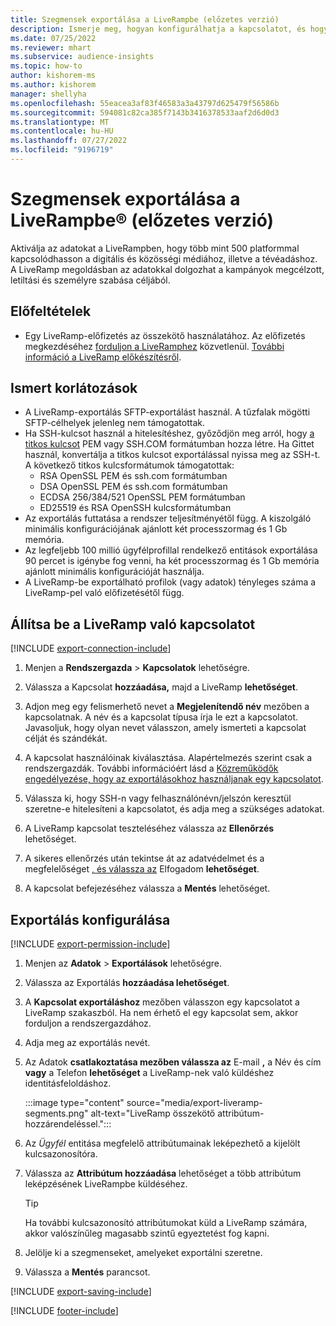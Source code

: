 ```yaml
---
title: Szegmensek exportálása a LiveRampbe (előzetes verzió)
description: Ismerje meg, hogyan konfigurálhatja a kapcsolatot, és hogyan exportálhatja a LiveRampbe.
ms.date: 07/25/2022
ms.reviewer: mhart
ms.subservice: audience-insights
ms.topic: how-to
author: kishorem-ms
ms.author: kishorem
manager: shellyha
ms.openlocfilehash: 55eacea3af83f46583a3a43797d625479f56586b
ms.sourcegitcommit: 594081c82ca385f7143b3416378533aaf2d6d0d3
ms.translationtype: MT
ms.contentlocale: hu-HU
ms.lasthandoff: 07/27/2022
ms.locfileid: "9196719"
---
```

# <a name="export-segments-to-liverampreg-preview"></a>Szegmensek exportálása a LiveRampbe&reg; (előzetes verzió)

Aktiválja az adatokat a LiveRampben, hogy több mint 500 platformmal kapcsolódhasson a digitális és közösségi médiához, illetve a tévéadáshoz. A LiveRamp megoldásban az adatokkal dolgozhat a kampányok megcélzott, letiltási és személyre szabása céljából.

## <a name="prerequisites"></a>Előfeltételek

- Egy LiveRamp-előfizetés az összekötő használatához. Az előfizetés megkezdéséhez [forduljon a LiveRamphez](https://liveramp.com/contact/) közvetlenül. [További információ a LiveRamp előkészítésről](https://liveramp.com/our-platform/data-onboarding/).

## <a name="known-limitations"></a>Ismert korlátozások

- A LiveRamp-exportálás SFTP-exportálást használ. A tűzfalak mögötti SFTP-célhelyek jelenleg nem támogatottak.
- Ha SSH-kulcsot használ a hitelesítéshez, győződjön meg arról, hogy [a titkos kulcsot](/azure/virtual-machines/linux/create-ssh-keys-detailed#basic-example) PEM vagy SSH.COM formátumban hozza létre. Ha Gittet használ, konvertálja a titkos kulcsot exportálással nyissa meg az SSH-t. A következő titkos kulcsformátumok támogatottak:
  - RSA OpenSSL PEM és ssh.com formátumban
  - DSA OpenSSL PEM és ssh.com formátumban
  - ECDSA 256/384/521 OpenSSL PEM formátumban
  - ED25519 és RSA OpenSSH kulcsformátumban
- Az exportálás futtatása a rendszer teljesítményétől függ. A kiszolgáló minimális konfigurációjának ajánlott két processzormag és 1 Gb memória.
- Az legfeljebb 100 millió ügyfélprofillal rendelkező entitások exportálása 90 percet is igénybe fog venni, ha két processzormag és 1 Gb memória ajánlott minimális konfigurációját használja.
- A LiveRamp-be exportálható profilok (vagy adatok) tényleges száma a LiveRamp-pel való előfizetésétől függ.

## <a name="set-up-connection-to-liveramp"></a>Állítsa be a LiveRamp való kapcsolatot

[!INCLUDE [export-connection-include](includes/export-connection-admn.md)]

1. Menjen a **Rendszergazda** > **Kapcsolatok** lehetőségre.

1. Válassza a Kapcsolat **hozzáadása,** majd a LiveRamp **lehetőséget**.

1. Adjon meg egy felismerhető nevet a **Megjelenítendő név** mezőben a kapcsolatnak. A név és a kapcsolat típusa írja le ezt a kapcsolatot. Javasoljuk, hogy olyan nevet válasszon, amely ismerteti a kapcsolat célját és szándékát.

1. A kapcsolat használóinak kiválasztása. Alapértelmezés szerint csak a rendszergazdák. További információért lásd a [Közreműködők engedélyezése, hogy az exportálásokhoz használjanak egy kapcsolatot](connections.md#allow-contributors-to-use-a-connection-for-exports).

1. Válassza ki, hogy SSH-n vagy felhasználónévn/jelszón keresztül szeretne-e hitelesíteni a kapcsolatot, és adja meg a szükséges adatokat.

1. A LiveRamp kapcsolat teszteléséhez válassza az **Ellenőrzés** lehetőséget.

1. A sikeres ellenőrzés után tekintse át az adatvédelmet és a megfelelőséget [, és válassza az](connections.md#data-privacy-and-compliance) Elfogadom **lehetőséget**.

1. A kapcsolat befejezéséhez válassza a **Mentés** lehetőséget.

## <a name="configure-an-export"></a>Exportálás konfigurálása

[!INCLUDE [export-permission-include](includes/export-permission.md)]

1. Menjen az **Adatok** > **Exportálások** lehetőségre.

1. Válassza az Exportálás **hozzáadása lehetőséget**.

1. A **Kapcsolat exportáláshoz** mezőben válasszon egy kapcsolatot a LiveRamp szakaszból. Ha nem érhető el egy kapcsolat sem, akkor forduljon a rendszergazdához.

1. Adja meg az exportálás nevét.

1. Az Adatok **csatlakoztatása mezőben válassza az** E-mail **,** a Név és cím **vagy** a Telefon **lehetőséget** a LiveRamp-nek való küldéshez identitásfeloldáshoz.

   :::image type="content" source="media/export-liveramp-segments.png" alt-text="LiveRamp összekötő attribútum-hozzárendeléssel.":::

1. Az *Ügyfél* entitása megfelelő attribútumainak leképezhető a kijelölt kulcsazonosítóra.

1. Válassza az **Attribútum hozzáadása** lehetőséget a több attribútum leképzésének LiveRampbe küldéséhez.

   > [!TIP]
   > Ha további kulcsazonosító attribútumokat küld a LiveRamp számára, akkor valószínűleg magasabb szintű egyeztetést fog kapni.

1. Jelölje ki a szegmenseket, amelyeket exportálni szeretne.

1. Válassza a **Mentés** parancsot.

[!INCLUDE [export-saving-include](includes/export-saving.md)]

[!INCLUDE [footer-include](includes/footer-banner.md)]
